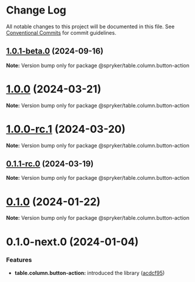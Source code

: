 # Change Log

All notable changes to this project will be documented in this file.
See [Conventional Commits](https://conventionalcommits.org) for commit guidelines.

## [1.0.1-beta.0](http://172.31.33.130:9292/spryker-internal-ci/ui-components/compare/@spryker/table.column.button-action@1.0.0...@spryker/table.column.button-action@1.0.1-beta.0) (2024-09-16)

**Note:** Version bump only for package @spryker/table.column.button-action





# [1.0.0](https://github.com/spryker/ui-components/compare/@spryker/table.column.button-action@1.0.0-rc.1...@spryker/table.column.button-action@1.0.0) (2024-03-21)

**Note:** Version bump only for package @spryker/table.column.button-action





# [1.0.0-rc.1](https://github.com/spryker/ui-components/compare/@spryker/table.column.button-action@0.1.1-rc.0...@spryker/table.column.button-action@1.0.0-rc.1) (2024-03-20)

**Note:** Version bump only for package @spryker/table.column.button-action





## [0.1.1-rc.0](https://github.com/spryker/ui-components/compare/@spryker/table.column.button-action@0.1.0...@spryker/table.column.button-action@0.1.1-rc.0) (2024-03-19)

**Note:** Version bump only for package @spryker/table.column.button-action





# [0.1.0](https://github.com/spryker/ui-components/compare/@spryker/table.column.button-action@0.1.0-next.0...@spryker/table.column.button-action@0.1.0) (2024-01-22)

**Note:** Version bump only for package @spryker/table.column.button-action





# 0.1.0-next.0 (2024-01-04)


### Features

* **table.column.button-action:** introduced the library ([acdcf95](https://github.com/spryker/ui-components/commit/acdcf951675b38162d8e46d4c01ff0412c3157a2))
